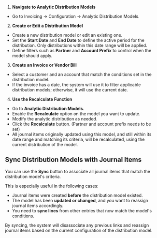 1. **Navigate to Analytic Distribution Models**

- Go to Invoicing -> Configuration -> Analytic Distribution Models.

2. **Create or Edit a Distribution Model**

- Create a new distribution model or edit an existing one.
- Set the **Start Date** and **End Date** to define the active period for the distribution. Only distributions within this date range will be applied.
- Define filters such as **Partner** and **Account Prefix** to control when the model should apply.

3. **Create an Invoice or Vendor Bill**

- Select a customer and an account that match the conditions set in the distribution model.
- If the invoice has a date, the system will use it to filter applicable distribution models; otherwise, it will use the current date.

4. **Use the Recalculate Function**

- Go to **Analytic Distribution Models**.
- Enable the **Recalculate** option on the model you want to update.
- Modify the analytic distribution as needed.
- Click the **Recalculate** button. (Partner and account prefix needs to be set)
- All journal items originally updated using this model, and still within its date range and matching its criteria, will be recalculated, using the current distribution of the model.

## **Sync Distribution Models with Journal Items**

You can use the **Sync** button to associate all journal items that match the distribution model's criteria.

This is especially useful in the following cases:

- Journal items were created **before** the distribution model existed.
- The model has been **updated or changed**, and you want to reassign journal items accordingly.
- You need to **sync lines** from other entries that now match the model's conditions.

By syncing, the system will disassociate any previous links and reassign journal items based on the current configuration of the distribution model.
